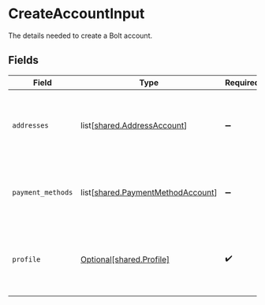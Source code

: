 # CreateAccountInput

The details needed to create a Bolt account.


## Fields

| Field                                                                                | Type                                                                                 | Required                                                                             | Description                                                                          |
| ------------------------------------------------------------------------------------ | ------------------------------------------------------------------------------------ | ------------------------------------------------------------------------------------ | ------------------------------------------------------------------------------------ |
| `addresses`                                                                          | list[[shared.AddressAccount](undefined/models/shared/addressaccount.md)]             | :heavy_minus_sign:                                                                   | A list of physical shipping addresses associated with this account.                  |
| `payment_methods`                                                                    | list[[shared.PaymentMethodAccount](undefined/models/shared/paymentmethodaccount.md)] | :heavy_minus_sign:                                                                   | A list of payment methods associated with this account.                              |
| `profile`                                                                            | [Optional[shared.Profile]](undefined/models/shared/profile.md)                       | :heavy_check_mark:                                                                   | The first name, last name, email address, and phone number of a shopper.             |